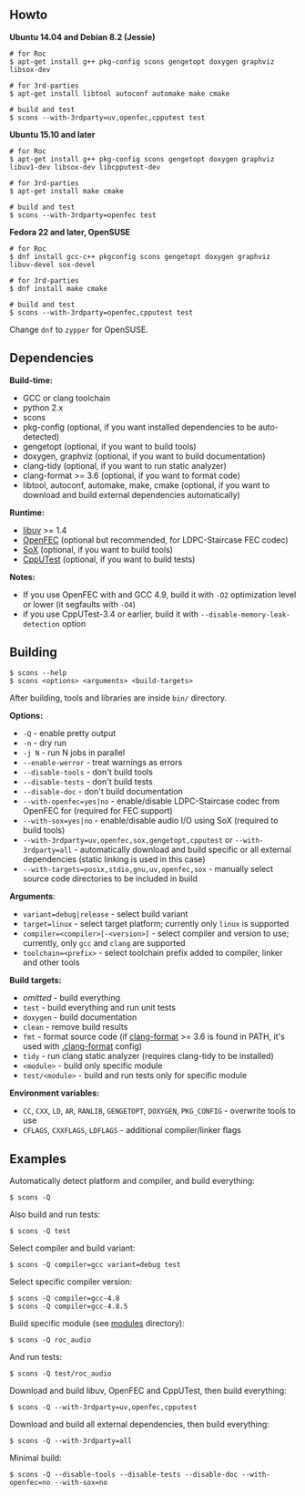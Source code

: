 Howto
-----

**Ubuntu 14.04 and Debian 8.2 (Jessie)**

    # for Roc
    $ apt-get install g++ pkg-config scons gengetopt doxygen graphviz libsox-dev

    # for 3rd-parties
    $ apt-get install libtool autoconf automake make cmake

    # build and test
    $ scons --with-3rdparty=uv,openfec,cpputest test

**Ubuntu 15.10 and later**

    # for Roc
    $ apt-get install g++ pkg-config scons gengetopt doxygen graphviz libuv1-dev libsox-dev libcpputest-dev

    # for 3rd-parties
    $ apt-get install make cmake

    # build and test
    $ scons --with-3rdparty=openfec test

**Fedora 22 and later, OpenSUSE**

    # for Roc
    $ dnf install gcc-c++ pkgconfig scons gengetopt doxygen graphviz libuv-devel sox-devel

    # for 3rd-parties
    $ dnf install make cmake

    # build and test
    $ scons --with-3rdparty=openfec,cpputest test

Change `dnf` to `zypper` for OpenSUSE.

Dependencies
------------

**Build-time:**
* GCC or clang toolchain
* python 2.x
* scons
* pkg-config (optional, if you want installed dependencies to be auto-detected)
* gengetopt (optional, if you want to build tools)
* doxygen, graphviz (optional, if you want to build documentation)
* clang-tidy (optional, if you want to run static analyzer)
* clang-format >= 3.6 (optional, if you want to format code)
* libtool, autoconf, automake, make, cmake (optional, if you want to download and build external dependencies automatically)

**Runtime:**
* [libuv](http://libuv.org) >= 1.4
* [OpenFEC](http://openfec.org) (optional but recommended, for LDPC-Staircase FEC codec)
* [SoX](http://sox.sourceforge.net) (optional, if you want to build tools)
* [CppUTest](http://cpputest.github.io) (optional, if you want to build tests)

**Notes:**
* If you use OpenFEC with and GCC 4.9, build it with `-O2` optimization level or lower
  (it segfaults with `-O4`)
* if you use CppUTest-3.4 or earlier, build it with `--disable-memory-leak-detection` option

Building
--------

    $ scons --help
    $ scons <options> <arguments> <build-targets>

After building, tools and libraries are inside `bin/` directory.

**Options:**
* `-Q` - enable pretty output
* `-n` - dry run
* `-j N` - run N jobs in parallel
* `--enable-werror` - treat warnings as errors
* `--disable-tools` - don't build tools
* `--disable-tests` - don't build tests
* `--disable-doc` - don't build documentation
* `--with-openfec=yes|no` - enable/disable LDPC-Staircase codec from OpenFEC for (required for FEC support)
* `--with-sox=yes|no` - enable/disable audio I/O using SoX (required to build tools)
* `--with-3rdparty=uv,openfec,sox,gengetopt,cpputest` or `--with-3rdparty=all` -  automatically download and build specific or all external dependencies (static linking is used in this case)
* `--with-targets=posix,stdio,gnu,uv,openfec,sox` - manually select source code directories to be included in build

**Arguments**:
* `variant=debug|release` - select build variant
* `target=linux` - select target platform; currently only `linux` is supported
* `compiler=<compiler>[-<version>]` - select compiler and version to use; currently, only `gcc` and `clang` are supported
* `toolchain=<prefix>` - select toolchain prefix added to compiler, linker and other tools

**Build targets:**
* *omitted* - build everything
* `test` - build everything and run unit tests
* `doxygen` - build documentation
* `clean` - remove build results
* `fmt` - format source code (if [clang-format](http://clang.llvm.org/docs/ClangFormat.html) >= 3.6 is found in PATH, it's used with [.clang-format](.clang-format) config)
* `tidy` - run clang static analyzer (requires clang-tidy to be installed)
* `<module>` - build only specific module
* `test/<module>` - build and run tests only for specific module

**Environment variables:**
* `CC`, `CXX`, `LD`, `AR`, `RANLIB`, `GENGETOPT`, `DOXYGEN`, `PKG_CONFIG` - overwrite tools to use
* `CFLAGS`, `CXXFLAGS`, `LDFLAGS` - additional compiler/linker flags

Examples
--------

Automatically detect platform and compiler, and build everything:

    $ scons -Q

Also build and run tests:

    $ scons -Q test

Select compiler and build variant:

    $ scons -Q compiler=gcc variant=debug test

Select specific compiler version:

    $ scons -Q compiler=gcc-4.8
    $ scons -Q compiler=gcc-4.8.5

Build specific module (see [modules](src/modules/) directory):

    $ scons -Q roc_audio

And run tests:

    $ scons -Q test/roc_audio

Download and build libuv, OpenFEC and CppUTest, then build everything:

    $ scons -Q --with-3rdparty=uv,openfec,cpputest

Download and build all external dependencies, then build everything:

    $ scons -Q --with-3rdparty=all

Minimal build:

    $ scons -Q --disable-tools --disable-tests --disable-doc --with-openfec=no --with-sox=no
